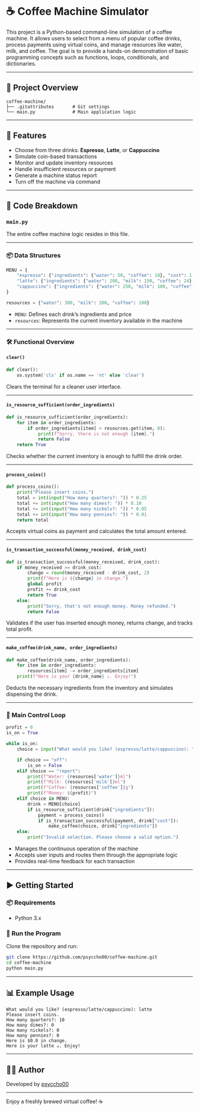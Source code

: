 
# ☕ Coffee Machine Simulator

This project is a Python-based command-line simulation of a coffee machine. It allows users to select from a menu of popular coffee drinks, process payments using virtual coins, and manage resources like water, milk, and coffee. The goal is to provide a hands-on demonstration of basic programming concepts such as functions, loops, conditionals, and dictionaries.

---

## 📁 Project Overview

```
coffee-machine/
├── .gitattributes       # Git settings
└── main.py              # Main application logic
```

---

## 🔧 Features

- Choose from three drinks: **Espresso**, **Latte**, or **Cappuccino**
- Simulate coin-based transactions
- Monitor and update inventory resources
- Handle insufficient resources or payment
- Generate a machine status report
- Turn off the machine via command

---

## 🧠 Code Breakdown

### `main.py`

The entire coffee machine logic resides in this file.

---

### 📦 Data Structures

```python
MENU = {
    "espresso": {"ingredients": {"water": 50, "coffee": 18}, "cost": 1.5},
    "latte": {"ingredients": {"water": 200, "milk": 150, "coffee": 24}, "cost": 2.5},
    "cappuccino": {"ingredients": {"water": 250, "milk": 100, "coffee": 24}, "cost": 3.0}
}

resources = {"water": 300, "milk": 200, "coffee": 100}
```

- `MENU`: Defines each drink’s ingredients and price
- `resources`: Represents the current inventory available in the machine

---

### 🛠 Functional Overview

#### `clear()`
```python
def clear():
    os.system('cls' if os.name == 'nt' else 'clear')
```
Clears the terminal for a cleaner user interface.

---

#### `is_resource_sufficient(order_ingredients)`
```python
def is_resource_sufficient(order_ingredients):
    for item in order_ingredients:
        if order_ingredients[item] > resources.get(item, 0):
            print(f"Sorry, there is not enough {item}.")
            return False
    return True
```
Checks whether the current inventory is enough to fulfill the drink order.

---

#### `process_coins()`
```python
def process_coins():
    print("Please insert coins.")
    total = int(input("How many quarters?: ")) * 0.25
    total += int(input("How many dimes?: ")) * 0.10
    total += int(input("How many nickels?: ")) * 0.05
    total += int(input("How many pennies?: ")) * 0.01
    return total
```
Accepts virtual coins as payment and calculates the total amount entered.

---

#### `is_transaction_successful(money_received, drink_cost)`
```python
def is_transaction_successful(money_received, drink_cost):
    if money_received >= drink_cost:
        change = round(money_received - drink_cost, 2)
        print(f"Here is ${change} in change.")
        global profit
        profit += drink_cost
        return True
    else:
        print("Sorry, that's not enough money. Money refunded.")
        return False
```
Validates if the user has inserted enough money, returns change, and tracks total profit.

---

#### `make_coffee(drink_name, order_ingredients)`
```python
def make_coffee(drink_name, order_ingredients):
    for item in order_ingredients:
        resources[item] -= order_ingredients[item]
    print(f"Here is your {drink_name} ☕. Enjoy!")
```
Deducts the necessary ingredients from the inventory and simulates dispensing the drink.

---

### 🔄 Main Control Loop

```python
profit = 0
is_on = True

while is_on:
    choice = input("What would you like? (espresso/latte/cappuccino): ").lower()

    if choice == "off":
        is_on = False
    elif choice == "report":
        print(f"Water: {resources['water']}ml")
        print(f"Milk: {resources['milk']}ml")
        print(f"Coffee: {resources['coffee']}g")
        print(f"Money: ${profit}")
    elif choice in MENU:
        drink = MENU[choice]
        if is_resource_sufficient(drink["ingredients"]):
            payment = process_coins()
            if is_transaction_successful(payment, drink["cost"]):
                make_coffee(choice, drink["ingredients"])
    else:
        print("Invalid selection. Please choose a valid option.")
```

- Manages the continuous operation of the machine
- Accepts user inputs and routes them through the appropriate logic
- Provides real-time feedback for each transaction

---

## ▶️ Getting Started

### 📦 Requirements

- Python 3.x

### 🚀 Run the Program

Clone the repository and run:

```bash
git clone https://github.com/psyccho00/coffee-machine.git
cd coffee-machine
python main.py
```

---

## 📊 Example Usage

```
What would you like? (espresso/latte/cappuccino): latte
Please insert coins.
How many quarters?: 10
How many dimes?: 0
How many nickels?: 0
How many pennies?: 0
Here is $0.0 in change.
Here is your latte ☕. Enjoy!
```

---

## 👨‍💻 Author

Developed by [psyccho00](https://github.com/psyccho00)

---

Enjoy a freshly brewed virtual coffee! ☕
